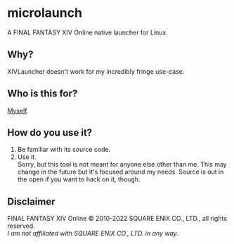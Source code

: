# microlaunch
A FINAL FANTASY XIV Online native launcher for Linux.

## Why?
XIVLauncher doesn't work for my incredibly fringe use-case.

## Who is this for?
[Myself](https://kagamine-r.in).

## How do you use it?
1. Be familiar with its source code.
2. Use it.  
Sorry, but this tool is not meant for anyone else other than me.
This may change in the future but it's focused around my needs.
Source is out in the open if you want to hack on it, though.

## Disclaimer
FINAL FANTASY XIV Online © 2010-2022 SQUARE ENIX CO., LTD., all rights reserved.  
*I am not affiliated with SQUARE ENIX CO., LTD. in any way.*
